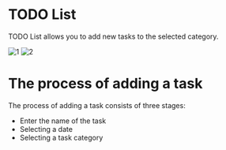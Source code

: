 # TODO List

TODO List allows you to add new tasks to the selected category.

![1](https://user-images.githubusercontent.com/56321158/75578747-b5b52b00-5a64-11ea-89c9-b162561cf38e.png) ![2](https://user-images.githubusercontent.com/56321158/75578757-b948b200-5a64-11ea-89b5-96a75e8579f8.png)


# The process of adding a task
The process of adding a task consists of three stages:

* Enter the name of the task
* Selecting a date
* Selecting a task category
